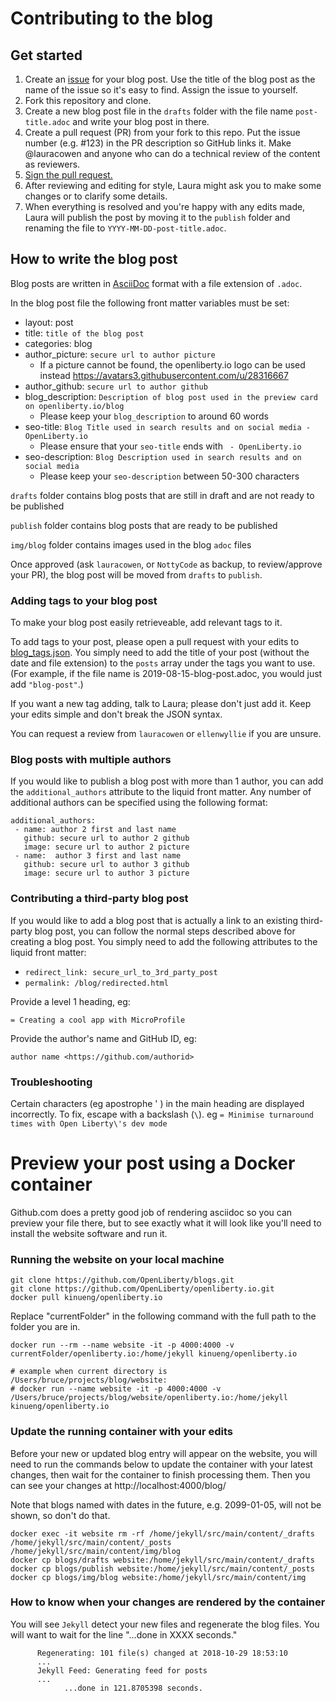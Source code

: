 # Contributing to the blog

## Get started

1. Create an [issue](https://github.com/openliberty/blogs/issues) for your blog post. Use the title of the blog post as the name of the issue so it's easy to find. Assign the issue to yourself.
1. Fork this repository and clone.
1. Create a new blog post file in the `drafts` folder with the file name `post-title.adoc` and write your blog post in there.
1. Create a pull request (PR) from your fork to this repo. Put the issue number (e.g. #123) in the PR description so GitHub links it. Make @lauracowen and anyone who can do a technical review of the content as reviewers.
1. [Sign the pull request.](CONTRIBUTING.adoc)
1. After reviewing and editing for style, Laura might ask you to make some changes or to clarify some details.
1. When everything is resolved and you're happy with any edits made, Laura will publish the post by moving it to the `publish` folder and renaming the file to `YYYY-MM-DD-post-title.adoc`.

## How to write the blog post

Blog posts are written in [AsciiDoc](https://asciidoctor.org/docs/asciidoc-writers-guide/) format with a file extension of `.adoc`.

In the blog post file the following front matter variables must be set:
- layout: post
- title: `title of the blog post`
- categories: blog
- author_picture: `secure url to author picture`
     - If a picture cannot be found, the openliberty.io logo can be used instead https://avatars3.githubusercontent.com/u/28316667
- author_github: `secure url to author github`
- blog_description: `Description of blog post used in the preview card on openliberty.io/blog`
     - Please keep your `blog_description` to around 60 words
- seo-title: `Blog Title used in search results and on social media - OpenLiberty.io`
     - Please ensure that your `seo-title` ends with ` - OpenLiberty.io`
- seo-description: `Blog Description used in search results and on social media`
     - Please keep your `seo-description` between 50-300 characters

`drafts` folder contains blog posts that are still in draft and are not ready to be published

`publish` folder contains blog posts that are ready to be published

`img/blog` folder contains images used in the blog `adoc` files

Once approved (ask `lauracowen`, or `NottyCode` as backup, to review/approve your PR), the blog post will be moved from `drafts` to `publish`.


### Adding tags to your blog post

To make your blog post easily retrieveable, add relevant tags to it.

To add tags to your post, please open a pull request with your edits to [blog_tags.json](https://github.com/OpenLiberty/blogs/blob/master/blog_tags.json). You simply need to add the title of your post (without the date and file extension) to the `posts` array under the tags you want to use. (For example, if the file name is 2019-08-15-blog-post.adoc, you would just add `"blog-post"`.)

If you want a new tag adding, talk to Laura; please don't just add it. Keep your edits simple and don't break the JSON syntax.

You can request a review from `lauracowen` or `ellenwyllie` if you are unsure.


### Blog posts with multiple authors

If you would like to publish a blog post with more than 1 author, you can add the `additional_authors` attribute to the liquid front matter. Any number of additional authors can be specified using the following format:

```
additional_authors: 
 - name: author 2 first and last name
   github: secure url to author 2 github
   image: secure url to author 2 picture
 - name:  author 3 first and last name
   github: secure url to author 3 github
   image: secure url to author 3 picture
```

### Contributing a third-party blog post

If you would like to add a blog post that is actually a link to an existing third-party blog post, you can follow the normal steps described above for creating a blog post. You simply need to add the following attributes to the liquid front matter: 
- `redirect_link: secure_url_to_3rd_party_post`
- `permalink: /blog/redirected.html`

Provide a level 1 heading, eg:

`= Creating a cool app with MicroProfile`

Provide the author's name and GitHub ID, eg:

`author name <https://github.com/authorid>`

### Troubleshooting

Certain characters (eg apostrophe ' ) in the main heading are displayed incorrectly. To fix, escape with a backslash (`\`).
eg `= Minimise turnaround times with Open Liberty\'s dev mode`

# Preview your post using a Docker container

Github.com does a pretty good job of rendering asciidoc so you can preview your file there, but to see exactly what it will
look like you'll need to install the website software and run it. 

### Running the website on your local machine
```
git clone https://github.com/OpenLiberty/blogs.git
git clone https://github.com/OpenLiberty/openliberty.io.git
docker pull kinueng/openliberty.io
```
Replace "currentFolder" in the following command with the full path to the folder you are in. 
```
docker run --rm --name website -it -p 4000:4000 -v currentFolder/openliberty.io:/home/jekyll kinueng/openliberty.io

# example when current directory is /Users/bruce/projects/blog/website:
# docker run --name website -it -p 4000:4000 -v /Users/bruce/projects/blog/website/openliberty.io:/home/jekyll kinueng/openliberty.io
```

### Update the running container with your edits
Before your new or updated blog entry will appear on the website, you will need to run the commands below to update the container with your latest changes, then wait for the container to finish processing them.  Then you can see your changes at http://localhost:4000/blog/

Note that blogs named with dates in the future, e.g. 2099-01-05, will not be shown, so don't do that. 

```
docker exec -it website rm -rf /home/jekyll/src/main/content/_drafts /home/jekyll/src/main/content/_posts /home/jekyll/src/main/content/img/blog
docker cp blogs/drafts website:/home/jekyll/src/main/content/_drafts
docker cp blogs/publish website:/home/jekyll/src/main/content/_posts
docker cp blogs/img/blog website:/home/jekyll/src/main/content/img
```

### How to know when your changes are rendered by the container
You will see `Jekyll` detect your new files and regenerate the blog files.  You will want to wait for the line "...done in XXXX seconds."

```
      Regenerating: 101 file(s) changed at 2018-10-29 18:53:10
      ...
      Jekyll Feed: Generating feed for posts
      ...
            ...done in 121.8705398 seconds.
```



